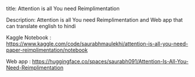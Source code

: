 title: Attention is all You need Reimplimentation

Description: Attention is all You need Reimplimentation and Web app that can translate english to hindi

Kaggle Notebook : https://www.kaggle.com/code/saurabhmaulekhi/attention-is-all-you-need-paper-reimplimentation/notebook

Web app : https://huggingface.co/spaces/saurabh091/Attention-Is-All-You-Need-Reimplimentation
